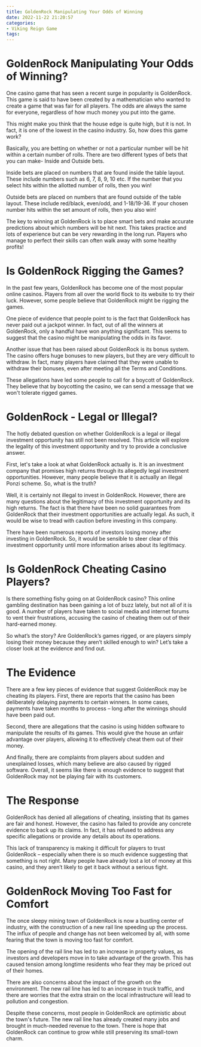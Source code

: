 ```yaml
---
title: GoldenRock Manipulating Your Odds of Winning
date: 2022-11-22 21:20:57
categories:
- Viking Reign Game
tags:
---
```



# GoldenRock Manipulating Your Odds of Winning?

One casino game that has seen a recent surge in popularity is GoldenRock. This game is said to have been created by a mathematician who wanted to create a game that was fair for all players. The odds are always the same for everyone, regardless of how much money you put into the game.

This might make you think that the house edge is quite high, but it is not. In fact, it is one of the lowest in the casino industry. So, how does this game work?

Basically, you are betting on whether or not a particular number will be hit within a certain number of rolls. There are two different types of bets that you can make- Inside and Outside bets.

Inside bets are placed on numbers that are found inside the table layout. These include numbers such as 6, 7, 8, 9, 10 etc. If the number that you select hits within the allotted number of rolls, then you win!

Outside bets are placed on numbers that are found outside of the table layout. These include red/black, even/odd, and 1-18/19-36. If your chosen number hits within the set amount of rolls, then you also win!

The key to winning at GoldenRock is to place smart bets and make accurate predictions about which numbers will be hit next. This takes practice and lots of experience but can be very rewarding in the long run. Players who manage to perfect their skills can often walk away with some healthy profits!

# Is GoldenRock Rigging the Games?

In the past few years, GoldenRock has become one of the most popular online casinos. Players from all over the world flock to its website to try their luck. However, some people believe that GoldenRock might be rigging the games.

One piece of evidence that people point to is the fact that GoldenRock has never paid out a jackpot winner. In fact, out of all the winners at GoldenRock, only a handful have won anything significant. This seems to suggest that the casino might be manipulating the odds in its favor.

Another issue that has been raised about GoldenRock is its bonus system. The casino offers huge bonuses to new players, but they are very difficult to withdraw. In fact, many players have claimed that they were unable to withdraw their bonuses, even after meeting all the Terms and Conditions.

These allegations have led some people to call for a boycott of GoldenRock. They believe that by boycotting the casino, we can send a message that we won't tolerate rigged games.

# GoldenRock - Legal or Illegal?

The hotly debated question on whether GoldenRock is a legal or illegal investment opportunity has still not been resolved. This article will explore the legality of this investment opportunity and try to provide a conclusive answer.

First, let's take a look at what GoldenRock actually is. It is an investment company that promises high returns through its allegedly legal investment opportunities. However, many people believe that it is actually an illegal Ponzi scheme. So, what is the truth?

Well, it is certainly not illegal to invest in GoldenRock. However, there are many questions about the legitimacy of this investment opportunity and its high returns. The fact is that there have been no solid guarantees from GoldenRock that their investment opportunities are actually legal. As such, it would be wise to tread with caution before investing in this company.

There have been numerous reports of investors losing money after investing in GoldenRock. So, it would be sensible to steer clear of this investment opportunity until more information arises about its legitimacy.

# Is GoldenRock Cheating Casino Players?

Is there something fishy going on at GoldenRock casino? This online gambling destination has been gaining a lot of buzz lately, but not all of it is good. A number of players have taken to social media and internet forums to vent their frustrations, accusing the casino of cheating them out of their hard-earned money.

So what’s the story? Are GoldenRock’s games rigged, or are players simply losing their money because they aren’t skilled enough to win? Let’s take a closer look at the evidence and find out.

# The Evidence

There are a few key pieces of evidence that suggest GoldenRock may be cheating its players. First, there are reports that the casino has been deliberately delaying payments to certain winners. In some cases, payments have taken months to process – long after the winnings should have been paid out.

Second, there are allegations that the casino is using hidden software to manipulate the results of its games. This would give the house an unfair advantage over players, allowing it to effectively cheat them out of their money.

And finally, there are complaints from players about sudden and unexplained losses, which many believe are also caused by rigged software. Overall, it seems like there is enough evidence to suggest that GoldenRock may not be playing fair with its customers.

# The Response

GoldenRock has denied all allegations of cheating, insisting that its games are fair and honest. However, the casino has failed to provide any concrete evidence to back up its claims. In fact, it has refused to address any specific allegations or provide any details about its operations.

This lack of transparency is making it difficult for players to trust GoldenRock – especially when there is so much evidence suggesting that something is not right. Many people have already lost a lot of money at this casino, and they aren’t likely to get it back without a serious fight.










# GoldenRock Moving Too Fast for Comfort

The once sleepy mining town of GoldenRock is now a bustling center of industry, with the construction of a new rail line speeding up the process. The influx of people and change has not been welcomed by all, with some fearing that the town is moving too fast for comfort.

The opening of the rail line has led to an increase in property values, as investors and developers move in to take advantage of the growth. This has caused tension among longtime residents who fear they may be priced out of their homes.

There are also concerns about the impact of the growth on the environment. The new rail line has led to an increase in truck traffic, and there are worries that the extra strain on the local infrastructure will lead to pollution and congestion.

Despite these concerns, most people in GoldenRock are optimistic about the town's future. The new rail line has already created many jobs and brought in much-needed revenue to the town. There is hope that GoldenRock can continue to grow while still preserving its small-town charm.